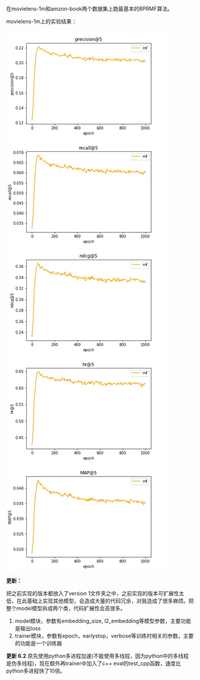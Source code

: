 在movielens-1m和amzon-book两个数据集上跑最基本的BPRMF算法。

movielens-1m上的实验结果：

![](result/precision.jpg) ![](result/recall.jpg) ![](result/ndcg.jpg) ![](result/hr.jpg) ![](result/MAP.jpg)

**更新：**

把之前实现的版本都放入了version 1文件夹之中，之前实现的版本可扩展性太低，在此基础上实现其他模型，会造成大量的代码冗余，对我造成了很多麻烦。把整个model模型拆成两个类，代码扩展性会高很多。

1. model模块，参数有embedding_size, l2_embedding等模型参数，主要功能是输出loss
2. trainer模块，参数有epoch，earlystop，verbose等训练时相关的参数，主要的功能是一个训练器

**更新 6.2**
原先使用python多进程加速(不能使用多线程，因为python中的多线程是伪多线程)，现在额外再trainer中加入了c++ eval的test_cpp函数，速度比python多进程快了10倍。

